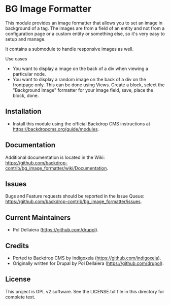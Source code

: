 BG Image Formatter
==================

This module provides an image formatter that allows you to set an image in background of a tag.
The images are from a field of an entity and not from a configuration page or a custom entity or something else, so it's
very easy to setup and manage.

It contains a submodule to handle responsive images as well.

Use cases
* You want to display a image on the back of a div when viewing a particular node.
* You want to display a random image on the back of a div on the frontpage only.
  This can be done using Views.
  Create a block, select the "Background Image" formatter for your image field, save, place the block, done.


Installation
------------

- Install this module using the official Backdrop CMS instructions at
  https://backdropcms.org/guide/modules.

Documentation
-------------

Additional documentation is located in the Wiki:
https://github.com/backdrop-contrib/bg_image_formatter/wiki/Documentation.

Issues
------

Bugs and Feature requests should be reported in the Issue Queue:
https://github.com/backdrop-contrib/bg_image_formatter/issues.

Current Maintainers
-------------------

- Pol Dellaiera (https://github.com/drupol).

Credits
-------

- Ported to Backdrop CMS by Indigoxela (https://github.com/indigoxela).
- Originally written for Drupal by Pol Dellaiera (https://github.com/drupol).

License
-------

This project is GPL v2 software. See the LICENSE.txt file in this directory for
complete text.


